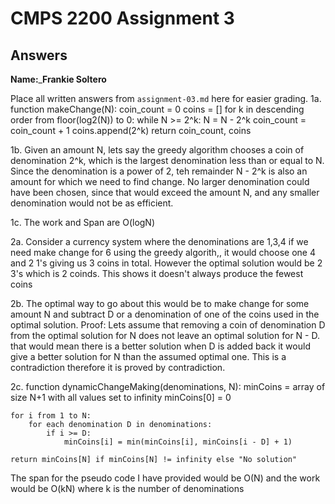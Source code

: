 # CMPS 2200 Assignment 3
## Answers

**Name:**_______Frankie Soltero______


Place all written answers from `assignment-03.md` here for easier grading.
1a. function makeChange(N):
    coin_count = 0
    coins = []
    for k in descending order from floor(log2(N)) to 0:
        while N >= 2^k:
            N = N - 2^k
            coin_count = coin_count + 1
            coins.append(2^k)
    return coin_count, coins


1b. Given an amount N, lets say the greedy algorithm chooses a coin of denomination 2^k, which is the largest denomination less than or equal to N. Since the denomination is a power of 2, teh remainder N - 2^k is also an amount for which we need to find change. No larger denomination could have been chosen, since that would exceed the amount N, and any smaller denomination would not be as efficient. 


1c. The work and Span are O(logN)


2a. Consider a currency system where the denominations are 1,3,4 if we need make change for 6 using the greedy algorith,, it would choose one 4 and 2 1's giving us 3 coins in total. However the optimal solution would be 2 3's which is 2 coinds. This shows it doesn't always produce the fewest coins


2b. The optimal way to go about this would be to make change for some amount N and subtract D or a denomination of one of the coins used in the optimal solution. 
Proof: Lets assume that removing a coin of denomination D from the optimal solution for N does not leave an optimal solution for N - D. that would mean there is a better solution when D is added back it would give a better solution for N than the assumed optimal one. This is a contradiction therefore it is proved by contradiction.


2c. 
function dynamicChangeMaking(denominations, N):
    minCoins = array of size N+1 with all values set to infinity
    minCoins[0] = 0

    for i from 1 to N:
        for each denomination D in denominations:
            if i >= D:
                minCoins[i] = min(minCoins[i], minCoins[i - D] + 1)

    return minCoins[N] if minCoins[N] != infinity else "No solution"
The span for the pseudo code I have provided would be O(N) and the work would be O(kN) where k is the number of denominations
